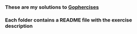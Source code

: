 ### These are my solutions to [Gophercises](gophercises.com)
### Each folder contains a README file with the exercise description
